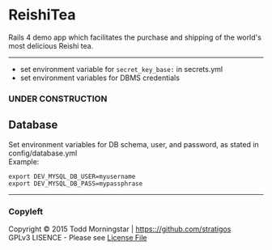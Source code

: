 # ReishiTea
Rails 4 demo app which facilitates the purchase and shipping of the world's most delicious Reishi tea.

-------------------------------------------------------------------------------

* set environment variable for `secret_key_base:` in secrets.yml
* set environment variables for DBMS credentials

### UNDER CONSTRUCTION 

Database
--------

Set environment variables for DB schema, user, and password, as stated in config/database.yml  
Example:  

    export DEV_MYSQL_DB_USER=myusername
    export DEV_MYSQL_DB_PASS=mypassphrase

-------------------------------------------------------------------------------

### Copyleft

Copyright :copyright: 2015 Todd Morningstar | [https:://github.com/stratigos](https:://github.com/stratigos)  
GPLv3 LISENCE - Please see [License File](LICENSE.md)  

